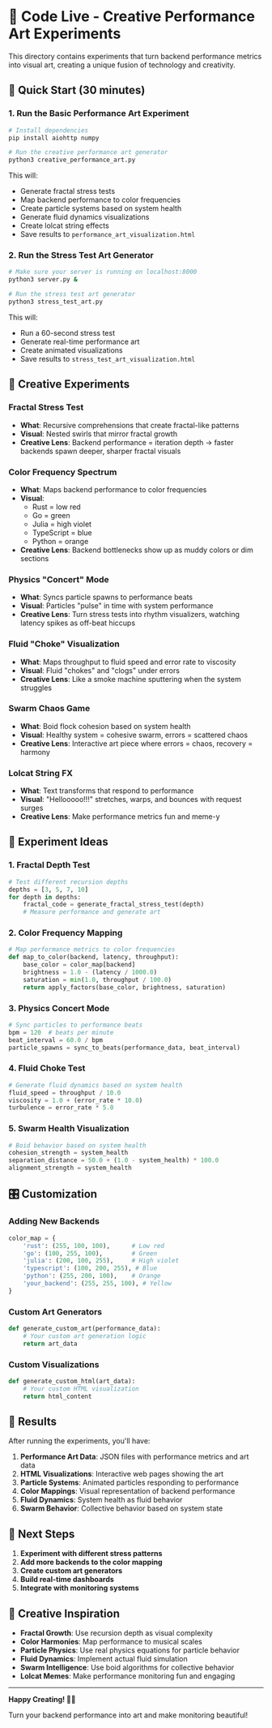 # 🎨 Code Live - Creative Performance Art Experiments

This directory contains experiments that turn backend performance metrics into visual art, creating a unique fusion of technology and creativity.

## 🚀 Quick Start (30 minutes)

### 1. Run the Basic Performance Art Experiment

```bash
# Install dependencies
pip install aiohttp numpy

# Run the creative performance art generator
python3 creative_performance_art.py
```

This will:
- Generate fractal stress tests
- Map backend performance to color frequencies
- Create particle systems based on system health
- Generate fluid dynamics visualizations
- Create lolcat string effects
- Save results to `performance_art_visualization.html`

### 2. Run the Stress Test Art Generator

```bash
# Make sure your server is running on localhost:8000
python3 server.py &

# Run the stress test art generator
python3 stress_test_art.py
```

This will:
- Run a 60-second stress test
- Generate real-time performance art
- Create animated visualizations
- Save results to `stress_test_art_visualization.html`

## 🎨 Creative Experiments

### Fractal Stress Test
- **What**: Recursive comprehensions that create fractal-like patterns
- **Visual**: Nested swirls that mirror fractal growth
- **Creative Lens**: Backend performance = iteration depth → faster backends spawn deeper, sharper fractal visuals

### Color Frequency Spectrum
- **What**: Maps backend performance to color frequencies
- **Visual**: 
  - Rust = low red
  - Go = green  
  - Julia = high violet
  - TypeScript = blue
  - Python = orange
- **Creative Lens**: Backend bottlenecks show up as muddy colors or dim sections

### Physics "Concert" Mode
- **What**: Syncs particle spawns to performance beats
- **Visual**: Particles "pulse" in time with system performance
- **Creative Lens**: Turn stress tests into rhythm visualizers, watching latency spikes as off-beat hiccups

### Fluid "Choke" Visualization
- **What**: Maps throughput to fluid speed and error rate to viscosity
- **Visual**: Fluid "chokes" and "clogs" under errors
- **Creative Lens**: Like a smoke machine sputtering when the system struggles

### Swarm Chaos Game
- **What**: Boid flock cohesion based on system health
- **Visual**: Healthy system = cohesive swarm, errors = scattered chaos
- **Creative Lens**: Interactive art piece where errors = chaos, recovery = harmony

### Lolcat String FX
- **What**: Text transforms that respond to performance
- **Visual**: "Hellooooo!!!" stretches, warps, and bounces with request surges
- **Creative Lens**: Make performance metrics fun and meme-y

## 🎯 Experiment Ideas

### 1. Fractal Depth Test
```python
# Test different recursion depths
depths = [3, 5, 7, 10]
for depth in depths:
    fractal_code = generate_fractal_stress_test(depth)
    # Measure performance and generate art
```

### 2. Color Frequency Mapping
```python
# Map performance metrics to color frequencies
def map_to_color(backend, latency, throughput):
    base_color = color_map[backend]
    brightness = 1.0 - (latency / 1000.0)
    saturation = min(1.0, throughput / 100.0)
    return apply_factors(base_color, brightness, saturation)
```

### 3. Physics Concert Mode
```python
# Sync particles to performance beats
bpm = 120  # beats per minute
beat_interval = 60.0 / bpm
particle_spawns = sync_to_beats(performance_data, beat_interval)
```

### 4. Fluid Choke Test
```python
# Generate fluid dynamics based on system health
fluid_speed = throughput / 10.0
viscosity = 1.0 + (error_rate * 10.0)
turbulence = error_rate * 5.0
```

### 5. Swarm Health Visualization
```python
# Boid behavior based on system health
cohesion_strength = system_health
separation_distance = 50.0 + (1.0 - system_health) * 100.0
alignment_strength = system_health
```

## 🎛️ Customization

### Adding New Backends
```python
color_map = {
    'rust': (255, 100, 100),      # Low red
    'go': (100, 255, 100),        # Green  
    'julia': (200, 100, 255),     # High violet
    'typescript': (100, 200, 255), # Blue
    'python': (255, 200, 100),    # Orange
    'your_backend': (255, 255, 100), # Yellow
}
```

### Custom Art Generators
```python
def generate_custom_art(performance_data):
    # Your custom art generation logic
    return art_data
```

### Custom Visualizations
```python
def generate_custom_html(art_data):
    # Your custom HTML visualization
    return html_content
```

## 🎉 Results

After running the experiments, you'll have:

1. **Performance Art Data**: JSON files with performance metrics and art data
2. **HTML Visualizations**: Interactive web pages showing the art
3. **Particle Systems**: Animated particles responding to performance
4. **Color Mappings**: Visual representation of backend performance
5. **Fluid Dynamics**: System health as fluid behavior
6. **Swarm Behavior**: Collective behavior based on system state

## 🚀 Next Steps

1. **Experiment with different stress patterns**
2. **Add more backends to the color mapping**
3. **Create custom art generators**
4. **Build real-time dashboards**
5. **Integrate with monitoring systems**

## 🎨 Creative Inspiration

- **Fractal Growth**: Use recursion depth as visual complexity
- **Color Harmonies**: Map performance to musical scales
- **Particle Physics**: Use real physics equations for particle behavior
- **Fluid Dynamics**: Implement actual fluid simulation
- **Swarm Intelligence**: Use boid algorithms for collective behavior
- **Lolcat Memes**: Make performance monitoring fun and engaging

---

**Happy Creating! 🎨✨**

Turn your backend performance into art and make monitoring beautiful!



